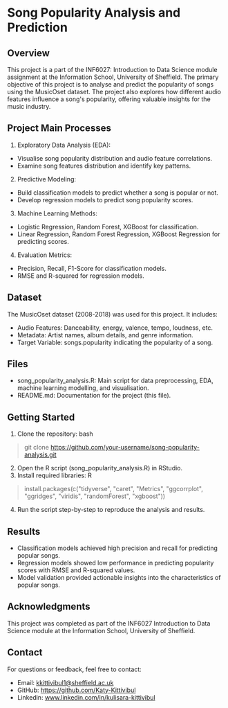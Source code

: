 # Song Popularity Analysis and Prediction

## Overview
This project is a part of the INF6027: Introduction to Data Science module assignment at the Information School, University of Sheffield. The primary objective of this project is to analyse and predict the popularity of songs using the MusicOset dataset. The project also explores how different audio features influence a song's popularity, offering valuable insights for the music industry.

## Project Main Processes
1. Exploratory Data Analysis (EDA):
- Visualise song popularity distribution and audio feature correlations.
- Examine song features distribution and identify key patterns.
2. Predictive Modeling:
- Build classification models to predict whether a song is popular or not.
- Develop regression models to predict song popularity scores.
3. Machine Learning Methods:
- Logistic Regression, Random Forest, XGBoost for classification.
- Linear Regression, Random Forest Regression, XGBoost Regression for predicting scores.
4. Evaluation Metrics:
- Precision, Recall, F1-Score for classification models.
- RMSE and R-squared for regression models.

## Dataset
The MusicOset dataset (2008-2018) was used for this project. It includes:
- Audio Features: Danceability, energy, valence, tempo, loudness, etc.
- Metadata: Artist names, album details, and genre information.
- Target Variable: songs.popularity indicating the popularity of a song.

## Files
- song_popularity_analysis.R: Main script for data preprocessing, EDA, machine learning modelling, and visualisation.
- README.md: Documentation for the project (this file).

## Getting Started
1. Clone the repository:
bash
> git clone https://github.com/your-username/song-popularity-analysis.git
2. Open the R script (song_popularity_analysis.R) in RStudio.
3. Install required libraries:
R
> install.packages(c("tidyverse", "caret", "Metrics", "ggcorrplot", "ggridges", "viridis", "randomForest", "xgboost"))
4. Run the script step-by-step to reproduce the analysis and results.

## Results
- Classification models achieved high precision and recall for predicting popular songs.
- Regression models showed low performance in predicting popularity scores with RMSE and R-squared values.
- Model validation provided actionable insights into the characteristics of popular songs.

## Acknowledgments
This project was completed as part of the INF6027 Introduction to Data Science module at the Information School, University of Sheffield.

## Contact
For questions or feedback, feel free to contact:
- Email: kkittivibul1@sheffield.ac.uk
- GitHub: https://github.com/Katy-Kittivibul
- Linkedin: www.linkedin.com/in/kulisara-kittivibul

